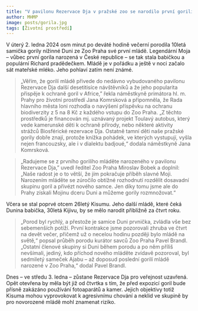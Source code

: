 ```yaml
---
title: "V pavilonu Rezervace Dja v pražské zoo se narodilo první gorilí mládě"
author: MHMP
image: posts/gorila.jpg
tags: [Životní prostředí]
---
```


V úterý 2. ledna 2024 osm minut po deváté hodině večerní porodila 10letá samička gorily nížinné Duni ze Zoo Praha své první mládě. Legendární Moja – vůbec první gorila narozená v České republice – se tak stala babičkou a populární Richard pradědečkem. Mládě je v pořádku a ještě v noci začalo sát mateřské mléko. Jeho pohlaví zatím není známé.

> „Věřím, že gorilí mládě přivede do nedávno vybudovaného pavilonu Rezervace Dja další desetitisíce návštěvníků a že jeho popularita přispěje k ochraně goril v Africe,” řekla náměstkyně primátora hl. m. Prahy pro životní prostředí Jana Komrsková a připomněla, že Rada hlavního města loni rozhodla o navýšení příspěvku na ochranu biodiverzity z 5 na 8 Kč z každého vstupu do Zoo Praha. „Z těchto prostředků je financován mj. uznávaný projekt Toulavý autobus, který vede kamerunské děti k ochraně přírody, nebo některé aktivity strážců Biosférické rezervace Dja. Ostatně tamní děti naše pražské gorily dobře znají, protože knížka pohádek, ve kterých vystupují, vyšla nejen francouzsky, ale i v dialektu badjoué,“ dodala náměstkyně Jana Komrsková.

> „Radujeme se z prvního gorilího mláděte narozeného v pavilonu Rezervace Dja,” uvedl ředitel Zoo Praha Miroslav Bobek a doplnil: „Naše radost je o to větší, že jím pokračuje příběh slavné Moji. Narozením mláděte se zúročilo obtížné rozhodnutí rozdělit dosavadní skupinu goril a přivézt nového samce. Jen díky tomu jsme ale do Prahy získali Mojinu dceru Duni a můžeme gorily rozmnožovat.“

Včera se stal poprvé otcem 26letý Kisumu. Jeho další mládě, které čeká Dunina babička, 30letá Kijivu, by se mělo narodit přibližně za čtvrt roku.

> „Porod byl rychlý, a přestože je samice Duni prvnička, zvládla vše bez sebemenších potíží. První kontrakce jsme pozorovali zhruba ve čtvrt na devět večer, přičemž už o necelou hodinu později bylo mládě na světě,“ popsal průběh porodu kurátor savců Zoo Praha Pavel Brandl. „Ostatní členové skupiny si Duni během porodu a po něm příliš nevšímali, jediný, kdo příchod nového mláděte zvídavě pozoroval, byl sedmiletý sameček Ajabu – až doposud poslední gorilí mládě narozené v Zoo Praha,“ dodal Pavel Brandl.

Dnes – ve středu 3. ledna – zůstane Rezervace Dja pro veřejnost uzavřená. Opět otevřena by měla být již od čtvrtka s tím, že před expozicí goril bude přísně zakázáno používání fotoaparátů a kamer. Jejich objektivy totiž Kisuma mohou vyprovokovat k agresivnímu chování a neklid ve skupině by pro novorozené mládě mohl znamenat riziko.

 
